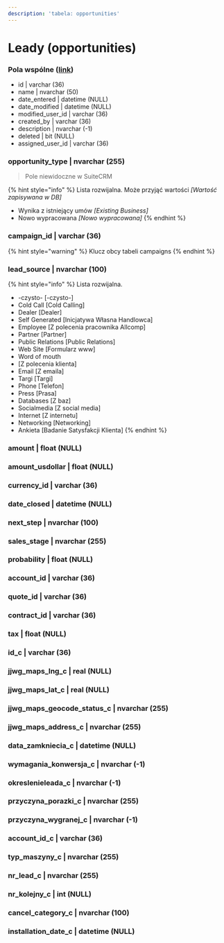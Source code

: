 ```yaml
---
description: 'tabela: opportunities'
---
```


# Leady \(opportunities\)

### Pola wspólne \([link](https://app.gitbook.com/@pio-skro/s/dokumentacja-crm/~/drafts/-Lmo1Xvz8Q5J3wfhFDSw/primary/pola-wspolne)\)

* id \| varchar \(36\)
* name \| nvarchar \(50\) 
* date\_entered \| datetime \(NULL\) 
* date\_modified \| datetime \(NULL\) 
* modified\_user\_id \| varchar \(36\) 
* created\_by \| varchar \(36\) 
* description \| nvarchar \(-1\) 
* deleted \| bit \(NULL\) 
* assigned\_user\_id \| varchar \(36\) 

### opportunity\_type \| nvarchar \(255\) 

> Pole niewidoczne w SuiteCRM

{% hint style="info" %}
Lista rozwijalna. Może przyjąć wartości _\[Wartość zapisywana w DB\]_

* Wynika z istniejący umów _\[Existing Business\]_
* Nowo wypracowana _\[Nowo wypracowana\]_
{% endhint %}

### campaign\_id \| varchar \(36\) 

{% hint style="warning" %}
Klucz obcy tabeli campaigns
{% endhint %}

### lead\_source \| nvarchar \(100\) 

{% hint style="info" %}
Lista rozwijalna. 

* -czysto- \[-czysto-\] 
* Cold Call \[Cold Calling\] 
* Dealer \[Dealer\] 
* Self Generated \[Inicjatywa Własna Handlowca\] 
* Employee \[Z polecenia pracownika Allcomp\] 
* Partner \[Partner\] 
* Public Relations \[Public Relations\] 
* Web Site \[Formularz www\] 
* Word of mouth 
* \[Z polecenia klienta\] 
* Email \[Z emaila\] 
* Targi \[Targi\] 
* Phone \[Telefon\] 
* Press \[Prasa\] 
* Databases \[Z baz\] 
* Socialmedia \[Z social media\] 
* Internet \[Z internetu\] 
* Networking \[Networking\] 
* Ankieta \[Badanie Satysfakcji Klienta\]
{% endhint %}

### amount \| float \(NULL\) 

### amount\_usdollar \| float \(NULL\) 

### currency\_id \| varchar \(36\) 

### date\_closed \| datetime \(NULL\) 

### next\_step \| nvarchar \(100\) 

### sales\_stage \| nvarchar \(255\) 

### probability \| float \(NULL\) 

### account\_id \| varchar \(36\) 

### quote\_id \| varchar \(36\) 

### contract\_id \| varchar \(36\) 

### tax \| float \(NULL\) 

### id\_c \| varchar \(36\) 

### jjwg\_maps\_lng\_c \| real \(NULL\) 

### jjwg\_maps\_lat\_c \| real \(NULL\) 

### jjwg\_maps\_geocode\_status\_c \| nvarchar \(255\) 

### jjwg\_maps\_address\_c \| nvarchar \(255\) 

### data\_zamkniecia\_c \| datetime \(NULL\) 

### wymagania\_konwersja\_c \| nvarchar \(-1\) 

### okreslenieleada\_c \| nvarchar \(-1\) 

### przyczyna\_porazki\_c \| nvarchar \(255\) 

### przyczyna\_wygranej\_c \| nvarchar \(-1\) 

### account\_id\_c \| varchar \(36\) 

### typ\_maszyny\_c \| nvarchar \(255\) 

### nr\_lead\_c \| nvarchar \(255\) 

### nr\_kolejny\_c \| int \(NULL\) 

### cancel\_category\_c \| nvarchar \(100\) 

### installation\_date\_c \| datetime \(NULL\)

### 

